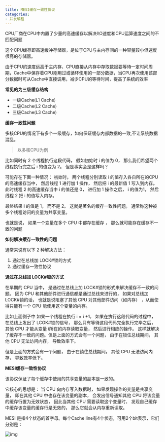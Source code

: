 ```yaml
---
title: MESI缓存一致性协议
categories: 
- 并发编程
---
```


CPU厂商在CPU中内置了少量的高速缓存以解决I\O速度和CPU运算速度之间的不匹配问题

这个CPU缓存即高速缓冲存储器，是位于CPU与主内存间的一种容量较小但速度很高的存储器。

由于CPU的速度远高于主内存，CPU直接从内存中存取数据要等待一定时间周期，Cache中保存着CPU刚用过或循环使用的一部分数据，当CPU再次使用该部分数据时可从Cache中直接调用，减少CPU的等待时间，提高了系统的效率

**常见的为三级缓存结构**

- 一级Cache(L1 Cache)
- 二级Cache(L2 Cache)
- 三级Cache(L3 Cache)

**缓存一致性问题**

多核CPU的情况下有多个一级缓存，如何保证缓存内部数据的一致,不让系统数据混乱。

> 以多核CPU为例

比如同时有 2 个线程执行这段代码， 假如初始时 i 的值为 0， 那么我们希望两个线程执行完之后 i 的值变为 2。 但是事实会是这样吗？

可能存在下面一种情况： 初始时， 两个线程分别读取 i 的值存入各自所在的CPU 的高速缓存当中， 然后线程 1 进行加 1 操作， 然后把 i 的最新值 1 写入到内存。 此时线程 2 的高速缓存当中 i 的值还是 0， 进行加 1 操作之后， i 的值为1， 然后线程 2 把 i 的值写入内存。

最终结果 i 的值是 1， 而不是 2。 这就是著名的缓存一致性问题。 通常称这种被多个线程访问的变量为共享变量。

也就是说， 如果一个变量在多个 CPU 中都存在缓存 ， 那么就可能存在缓存不一致的问题

**如何解决缓存一致性的问题**

通常来说有以下 2 种解决方法：

1. 通过在总线加 LOCK#锁的方式
2. 通过缓存一致性协议

**通过在总线加 LOCK#锁的方式**

在早期的 CPU 当中， 是通过在总线上加 LOCK#锁的形式来解决缓存不一致的问题。 因为 CPU 和其他部件进行通信都是通过总线来进行的， 如果对总线加 LOCK#锁的话， 也就是说阻塞了其他 CPU 对其他部件访问（如内存） ，从而使得只能有一个 CPU 能使用这个变量的内存。

比如上面例子中 如果一个线程在执行 i = i +1， 如果在执行这段代码的过程中， 在总线上发出了 LCOK#锁的信号， 那么只有等待这段代码完全执行完毕之后， 其他 CPU 才能从变量 i所在的内存读取变量， 然后进行相应的操作。 这样就解决了缓存不一致的问题。但是上面的方式会有一个问题， 由于在锁住总线期间， 其他 CPU 无法访问内存， 导致效率下。

但是上面的方式会有一个问题， 由于在锁住总线期间， 其他 CPU 无法访问内存， 导致效率低下。

**MESI缓存一致性协议**

该协议保证了每个缓存中使用的共享变量的副本是一致的。

它核心的思想是： 当 CPU 向内存写入数据时， 如果发现操作的变量是共享变量， 即在其他 CPU 中也存在该变量的副本， 会发出信号通知其他 CPU 将该变量的缓存行置为无效状态， 因此当其他 CPU 需要读取这个变量时， 发现自己缓存中缓存该变量的缓存行是无效的， 那么它就会从内存重新读取。

MESI 是指4个状态的首字母。每个Cache line有4个状态，可用2个bit表示，它们分别是：

![img](https://xiaoflyfish.oss-cn-beijing.aliyuncs.com/image/20201210164259.png)